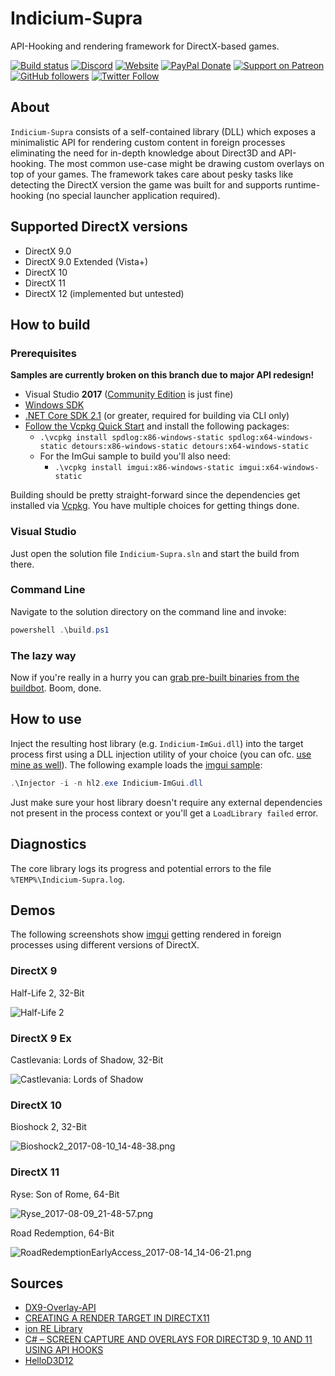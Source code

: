 # Indicium-Supra

API-Hooking and rendering framework for DirectX-based games.

[![Build status](https://ci.appveyor.com/api/projects/status/rt4ybpwrhn22kegm?svg=true)](https://ci.appveyor.com/project/nefarius/indicium-supra) [![Discord](https://img.shields.io/discord/346756263763378176.svg)](https://discord.vigem.org) [![Website](https://img.shields.io/website-up-down-green-red/https/vigem.org.svg?label=ViGEm.org)](https://vigem.org/) [![PayPal Donate](https://img.shields.io/badge/paypal-donate-blue.svg)](<https://paypal.me/NefariusMaximus>) [![Support on Patreon](https://img.shields.io/badge/patreon-donate-orange.svg)](<https://www.patreon.com/nefarius>) [![GitHub followers](https://img.shields.io/github/followers/nefarius.svg?style=social&label=Follow)](https://github.com/nefarius) [![Twitter Follow](https://img.shields.io/twitter/follow/nefariusmaximus.svg?style=social&label=Follow)](https://twitter.com/nefariusmaximus)

## About

`Indicium-Supra` consists of a self-contained library (DLL) which exposes a minimalistic API for rendering custom content in foreign processes eliminating the need for in-depth knowledge about Direct3D and API-hooking. The most common use-case might be drawing custom overlays on top of your games. The framework takes care about pesky tasks like detecting the DirectX version the game was built for and supports runtime-hooking (no special launcher application required).

## Supported DirectX versions

- DirectX 9.0
- DirectX 9.0 Extended (Vista+)
- DirectX 10
- DirectX 11
- DirectX 12 (implemented but untested)

## How to build

### Prerequisites

**Samples are currently broken on this branch due to major API redesign!**

- Visual Studio **2017** ([Community Edition](https://www.visualstudio.com/thank-you-downloading-visual-studio/?sku=Community&rel=15) is just fine)
- [Windows SDK](https://developer.microsoft.com/en-us/windows/downloads/windows-10-sdk)
- [.NET Core SDK 2.1](https://www.microsoft.com/net/download/dotnet-core/2.1) (or greater, required for building via CLI only)
- [Follow the Vcpkg Quick Start](https://github.com/Microsoft/vcpkg#quick-start) and install the following packages:
  - `.\vcpkg install spdlog:x86-windows-static spdlog:x64-windows-static detours:x86-windows-static detours:x64-windows-static`
  - For the ImGui sample to build you'll also need:
    - `.\vcpkg install imgui:x86-windows-static imgui:x64-windows-static`

Building should be pretty straight-forward since the dependencies get installed via [Vcpkg](https://github.com/Microsoft/vcpkg). You have multiple choices for getting things done.

### Visual Studio

Just open the solution file `Indicium-Supra.sln` and start the build from there.

### Command Line

Navigate to the solution directory on the command line and invoke:

```PowerShell
powershell .\build.ps1
```

### The lazy way

Now if you're really in a hurry you can [grab pre-built binaries from the buildbot](https://buildbot.vigem.org/builds/Indicium-Supra/master/). Boom, done.

## How to use

Inject the resulting host library (e.g. `Indicium-ImGui.dll`) into the target process first using a DLL injection utility of your choice (you can ofc. [use mine as well](https://github.com/nefarius/Injector)). The following example loads the [imgui sample](samples/Indicium-ImGui):

```PowerShell
.\Injector -i -n hl2.exe Indicium-ImGui.dll
```

Just make sure your host library doesn't require any external dependencies not present in the process context or you'll get a `LoadLibrary failed` error.

## Diagnostics

The core library logs its progress and potential errors to the file `%TEMP%\Indicium-Supra.log`.

## Demos

The following screenshots show [imgui](https://github.com/ocornut/imgui) getting rendered in foreign processes using different versions of DirectX.

### DirectX 9

Half-Life 2, 32-Bit

![Half-Life 2](https://thumbs.gfycat.com/AltruisticElectricIberianmole-size_restricted.gif)

### DirectX 9 Ex

Castlevania: Lords of Shadow, 32-Bit

![Castlevania: Lords of Shadow](https://thumbs.gfycat.com/DeafeningSomeKob-size_restricted.gif)

### DirectX 10

Bioshock 2, 32-Bit

![Bioshock2_2017-08-10_14-48-38.png](https://lh3.googleusercontent.com/-oWNHhCbWBLo/WYxWJ0l6qqI/AAAAAAAAAK0/2yTiRcSeH-I-6YUmsGfPimBSti4VobfQgCHMYCw/s0/Bioshock2_2017-08-10_14-48-38.png)

### DirectX 11

Ryse: Son of Rome, 64-Bit

![Ryse_2017-08-09_21-48-57.png](https://lh3.googleusercontent.com/-A1Yj4RE07C4/WYtnLFgGg3I/AAAAAAAAAKk/ZMEfZNAQ670XR4vtRtO0Yy3vN2EXwXKygCHMYCw/s0/Ryse_2017-08-09_21-48-57.png)

Road Redemption, 64-Bit

![RoadRedemptionEarlyAccess_2017-08-14_14-06-21.png](https://lh3.googleusercontent.com/-v2Ao0kCoTvg/WZGSQeniK8I/AAAAAAAAAN0/TXpCVv8pLFoGsuKlwnBRufFuG_ZXaZmRACHMYCw/s0/RoadRedemptionEarlyAccess_2017-08-14_14-06-21.png)

## Sources

- [DX9-Overlay-API](https://github.com/agrippa1994/DX9-Overlay-API)
- [CREATING A RENDER TARGET IN DIRECTX11](http://www.hlsl.co.uk/blog/2014/11/19/creating-a-render-target-in-directx11)
- [ion RE Library](https://github.com/scen/ionlib)
- [C# – SCREEN CAPTURE AND OVERLAYS FOR DIRECT3D 9, 10 AND 11 USING API HOOKS](http://spazzarama.com/2011/03/14/c-screen-capture-and-overlays-for-direct3d-9-10-and-11-using-api-hooks/)
- [HelloD3D12](https://github.com/GPUOpen-LibrariesAndSDKs/HelloD3D12)
